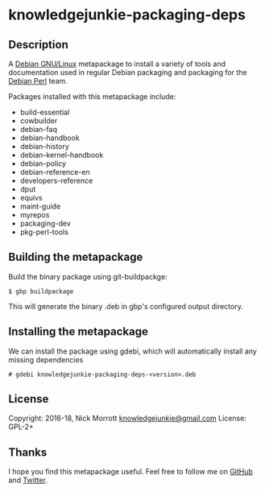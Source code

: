 # knowledgejunkie-packaging-deps

## Description

A [Debian GNU/Linux][debian] metapackage to install a variety of tools and documentation used in
regular Debian packaging and packaging for the [Debian Perl][debian-perl] team.

Packages installed with this metapackage include:

- build-essential
- cowbuilder
- debian-faq
- debian-handbook
- debian-history
- debian-kernel-handbook
- debian-policy
- debian-reference-en
- developers-reference
- dput
- equivs
- maint-guide
- myrepos
- packaging-dev
- pkg-perl-tools


## Building the metapackage

Build the binary package using git-buildpackge:

    $ gbp buildpackage

This will generate the binary .deb in gbp's configured output directory.


## Installing the metapackage

We can install the package using gdebi, which will automatically install
any missing dependencies

    # gdebi knowledgejunkie-packaging-deps-<version>.deb


## License

Copyright: 2016-18, Nick Morrott <knowledgejunkie@gmail.com>
License: GPL-2+


## Thanks

I hope you find this metapackage useful. Feel free to follow me on [GitHub][github] and [Twitter][twitter].

[debian]: http://www.debian.org/
[debian-perl]: https://pkg-perl.alioth.debian.org/
[github]: https://github.com/knowledgejunkie
[twitter]: http://twitter.com/nickmorrott
